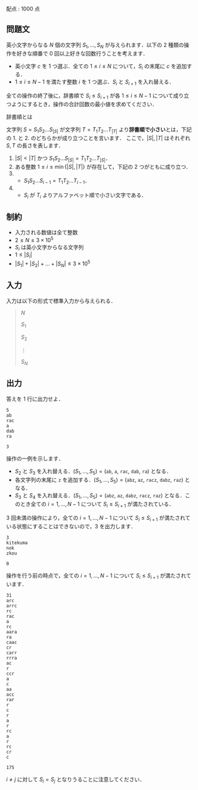 配点 : $1000$ 点

## 問題文

英小文字からなる $N$ 個の文字列 $S_1, \dots, S_N$ が与えられます．以下の $2$ 種類の操作を好きな順番で $0$ 回以上好きな回数行うことを考えます．

- 英小文字 $c$ を $1$ つ選ぶ．全ての $1 \leq i\leq N$ について，$S_i$ の末尾に $c$ を追加する．
- $1 \leq i \leq N-1$ を満たす整数 $i$ を $1$ つ選ぶ．$S_i$ と $S_{i+1}$ を入れ替える．

全ての操作の終了後に，辞書順で $S_i \leq S_{i+1}$ が各 $1 \leq i \leq N-1$ について成り立つようにするとき，操作の合計回数の最小値を求めてください．

 辞書順とは

文字列 $S = S_1S_2\ldots S_{|S|}$ が文字列 $T = T_1T_2\ldots T_{|T|}$ より**辞書順で小さい**とは，下記の 1. と 2. のどちらかが成り立つことを言います．
ここで，$|S|, |T|$ はそれぞれ $S, T$ の長さを表します．

1. $|S| \lt |T|$ かつ $S_1S_2\ldots S_{|S|} = T_1T_2\ldots T_{|S|}$．
2. ある整数 $1 \leq i \leq \min\lbrace |S|, |T| \rbrace$ が存在して，下記の $2$ つがともに成り立つ．
1.    - $S_1S_2\ldots S_{i-1} = T_1T_2\ldots T_{i-1}$．
2.    - $S_i$ が $T_i$ よりアルファベット順で小さい文字である．

## 制約

- 入力される数値は全て整数
- $2 \le N \le 3 \times 10^5$
- $S_i$ は英小文字からなる文字列
- $1 \le |S_i|$
- $|S_1| + |S_2| + \dots + |S_N| \le 3 \times 10^5$

## 入力

入力は以下の形式で標準入力から与えられる．

> $N$
> 
> $S_1$
> 
> $S_2$
> 
> $\vdots$
> 
> $S_N$

## 出力

答えを $1$ 行に出力せよ．

```input1
5
ab
rac
a
dab
ra
```

```output1
3
```

操作の一例を示します．

- $S_2$ と $S_3$ を入れ替える．$(S_1, \ldots, S_5) = ($`ab`, `a`, `rac`, `dab`, `ra`$)$ となる．
- 各文字列の末尾に `z` を追加する．$(S_1, \ldots, S_5) = ($`abz`, `az`, `racz`, `dabz`, `raz`$)$ となる．
- $S_3$ と $S_4$ を入れ替える．$(S_1, \ldots, S_5) = ($`abz`, `az`, `dabz`, `racz`, `raz`$)$ となる．このとき全ての $i = 1, \ldots, N-1$ について $S_i \leq S_{i+1}$ が満たされている．

$3$ 回未満の操作により，全ての $i = 1, \ldots, N-1$ について $S_i \leq S_{i+1}$ が満たされている状態にすることはできないので，$3$ を出力します．

```input2
3
kitekuma
nok
zkou
```

```output2
0
```

操作を行う前の時点で，全ての $i = 1, \ldots, N-1$ について $S_i \leq S_{i+1}$ が満たされています．

```input3
31
arc
arrc
rc
rac
a
rc
aara
ra
caac
cr
carr
rrra
ac
r
ccr
a
c
aa
acc
rar
r
c
r
a
r
rc
a
r
rc
cr
c
```

```output3
175
```

$i \neq j$ に対して $S_i = S_j$ となりうることに注意してください．
